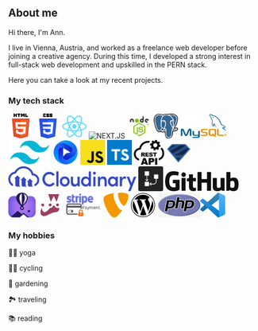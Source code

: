 ## About me

Hi there, I'm Ann.

I live in Vienna, Austria, and worked as a freelance web developer before joining a creative agency.
During this time, I developed a strong interest in full-stack web development and upskilled in the PERN stack.

Here you can take a look at my recent projects.

### My tech stack

<img src="html5.png" height="50" title="HTML5"/> <img src="CSS3.png" height="50" title="CSS3"/> <img src="react.png" title="React" height="50"/> <img src="nextjs.jpg" height="45" title="NEXT.JS"/> <img src="nodejs.png" height="50" title="node.js"/> <img src="postgresql.png" height="50" title="PostgreSQL"/> <img src="MySQL.jpg" height="50" title="MySQL"/> <img src="tailwind.jpg" height="50" title="Tailwind CSS"/> <img src="flowbite.jpg" height="50" title="Flowbite"/> <img src="js.png" height="50" title="JavaScript"/> <img src="typescript.png" height="50" title="TypeScript"/> <img src="restAPI.png" height="50" title="REST API"/> <img src="zod.png" height="50" title="Zod"/> <img src="cloudinary.jpg" height="50" title="Cloudinary"/> <img src="drawSQL.jpg" height="50" title="drawSQL"/> <img src="github.png" height="40" title="GitHub"/> <img src="flyio.jpg" height="50" title="Fly.io"/> <img src="jest.png" height="50" title="Jest"/> <img src="Stripe.jpg" height="50" title="stripe"/> <img src="typo3.png" height="50" title="TYPO3"/> <img src="WordPress.jpg" height="50" title="WordPress"/> <img src="php.jpg" height="50" title="PHP"/><img src="VS.png" height="50" title="Visual Studio Code"/>

### My hobbies

🧘‍♀️ yoga

🚵‍♀️ cycling

🌹 gardening

🏞 traveling

📚 reading
